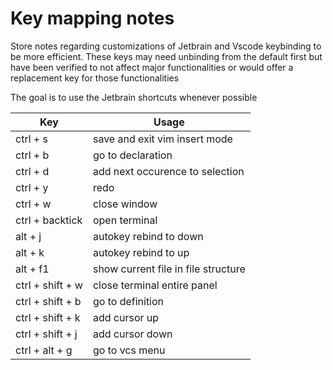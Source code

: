 # Key mapping notes

Store notes regarding customizations of Jetbrain and Vscode keybinding to be more efficient. These keys may need unbinding from the default first but have been verified to not affect major functionalities or would offer a replacement key for those functionalities

The goal is to use the Jetbrain shortcuts whenever possible

| Key              | Usage                               |
|------------------|-------------------------------------|
| ctrl + s         | save and exit vim insert mode       |
| ctrl + b         | go to declaration                   |
| ctrl + d         | add next occurence to selection     |
| ctrl + y         | redo                                |
| ctrl + w         | close window                        |
| ctrl + backtick  | open terminal                       |
| alt + j          | autokey rebind to down              |
| alt + k          | autokey rebind to up                |
| alt + f1         | show current file in file structure |
| ctrl + shift + w | close terminal entire panel         |
| ctrl + shift + b | go to definition                    |
| ctrl + shift + k | add cursor up                       |
| ctrl + shift + j | add cursor down                     |
| ctrl + alt + g   | go to vcs menu                      |
